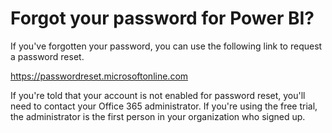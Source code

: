 ﻿<properties 
   pageTitle="Forgot your password for Power BI?"
   description="Forgot your password for Power BI?"
   services="powerbi" 
   documentationCenter="" 
   authors="guyinacube" 
   manager="mblythe" 
   backup=""
   editor=""
   tags=""
   qualityFocus="no"
   qualityDate=""/>
 
<tags
   ms.service="powerbi"
   ms.devlang="NA"
   ms.topic="article"
   ms.tgt_pltfrm="NA"
   ms.workload="powerbi"
   ms.date="03/04/2016"
   ms.author="asaxton"/>
# Forgot your password for Power BI?

If you've forgotten your password, you can use the following link to request a password reset.

<https://passwordreset.microsoftonline.com>

If you're told that your account is not enabled for password reset, you'll need to contact your Office 365 administrator. If you're using the free trial, the administrator is the first person in your organization who signed up.

